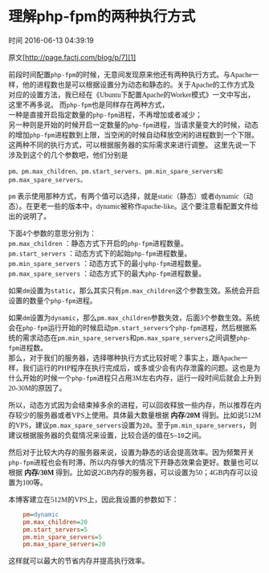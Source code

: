 # 理解php-fpm的两种执行方式

 时间 2016-06-13 04:39:19 

原文[http://page.factj.com/blog/p/7][1]

<font face=微软雅黑>

前段时间配置`php-fpm`的时候，无意间发现原来他还有两种执行方式。与Apache一样，他的进程数也是可以根据设置分为动态和静态的。关于Apache的工作方式及对应的设置方法，我已经在《Ubuntu下配置Apache的Worker模式》一文中写出，这里不再多说。 而`php-fpm`也是同样存在两种方式，  
一种是直接开启指定数量的`php-fpm`进程，不再增加或者减少；   
另一种则是开始的时候开启一定数量的`php-fpm`进程，当请求量变大的时候，动态的增加`php-fpm`进程数到上限，当空闲的时候自动释放空闲的进程数到一个下限。    
这两种不同的执行方式，可以根据服务器的实际需求来进行调整。 这里先说一下涉及到这个的几个参数吧，他们分别是 

    pm、pm.max_children、pm.start_servers、pm.min_spare_servers和pm.max_spare_servers。

`pm` 表示使用那种方式，有两个值可以选择，就是static（静态）或者dynamic（动态）。在更老一些的版本中，dynamic被称作apache-like。这个要注意看配置文件给出的说明了。    

下面4个参数的意思分别为：    
`pm.max_children` ：静态方式下开启的`php-fpm`进程数量。    
`pm.start_servers` ：动态方式下的起始`php-fpm`进程数量。    
`pm.min_spare_servers` ：动态方式下的最小`php-fpm`进程数量。    
`pm.max_spare_servers` ：动态方式下的最大`php-fpm`进程数量。   

如果`dm`设置为`static`，那么其实只有`pm.max_children`这个参数生效。系统会开启设置的数量个`php-fpm`进程。   

如果`dm`设置为`dynamic`，那么`pm.max_children`参数失效，后面3个参数生效。系统会在`php-fpm`运行开始的时候启动`pm.start_servers`个`php-fpm`进程，然后根据系统的需求动态在`pm.min_spare_servers`和`pm.max_spare_servers`之间调整`php-fpm`进程数。   
那么，对于我们的服务器，选择哪种执行方式比较好呢？事实上，跟Apache一样，我们运行的PHP程序在执行完成后，或多或少会有内存泄露的问题。这也是为什么开始的时候一个`php-fpm`进程只占用3M左右内存，运行一段时间后就会上升到20-30M的原因了。  

所以，动态方式因为会结束掉多余的进程，可以回收释放一些内存，所以推荐在内存较少的服务器或者VPS上使用。具体最大数量根据 **内存/20M** 得到。比如说512M的VPS，建议`pm.max_spare_servers`设置为`20`。至于`pm.min_spare_servers`，则建议根据服务器的负载情况来设置，比较合适的值在`5~10`之间。   

然后对于比较大内存的服务器来说，设置为静态的话会提高效率。因为频繁开关`php-fpm`进程也会有时滞，所以内存够大的情况下开静态效果会更好。数量也可以根据 **内存/30M** 得到。比如说2GB内存的服务器，可以设置为50；4GB内存可以设置为100等。   

本博客建立在512M的VPS上，因此我设置的参数如下： 

```cfg
    pm=dynamic
    pm.max_children=20
    pm.start_servers=5
    pm.min_spare_servers=5
    pm.max_spare_servers=20
```
这样就可以最大的节省内存并提高执行效率。
</font>

[1]: http://page.factj.com/blog/p/7
